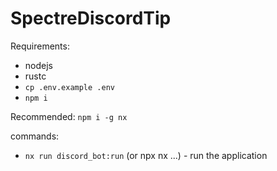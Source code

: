 # SpectreDiscordTip

Requirements:

- nodejs
- rustc
- `cp .env.example .env`
- `npm i`

Recommended: `npm i -g nx`

commands:

- `nx run discord_bot:run` (or npx nx ...) - run the application

